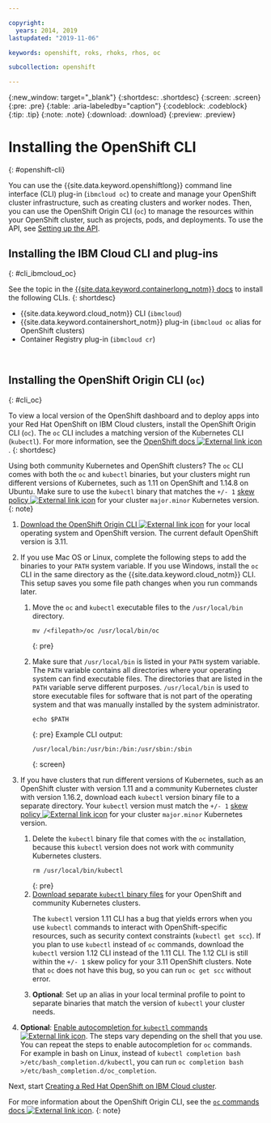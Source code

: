 ```yaml
---

copyright:
  years: 2014, 2019
lastupdated: "2019-11-06"

keywords: openshift, roks, rhoks, rhos, oc

subcollection: openshift

---
```


{:new_window: target="_blank"}
{:shortdesc: .shortdesc}
{:screen: .screen}
{:pre: .pre}
{:table: .aria-labeledby="caption"}
{:codeblock: .codeblock}
{:tip: .tip}
{:note: .note}
{:download: .download}
{:preview: .preview}



# Installing the OpenShift CLI
{: #openshift-cli}

You can use the {{site.data.keyword.openshiftlong}} command line interface (CLI) plug-in (`ibmcloud oc`) to create and manage your OpenShift cluster infrastructure, such as creating clusters and worker nodes. Then, you can use the OpenShift Origin CLI (`oc`) to manage the resources within your OpenShift cluster, such as projects, pods, and deployments. To use the API, see [Setting up the API](/docs/openshift?topic=openshift-api_install).

## Installing the IBM Cloud CLI and plug-ins
{: #cli_ibmcloud_oc}

See the topic in the [{{site.data.keyword.containerlong_notm}} docs](/docs/containers?topic=containers-cs_cli_install#cs_cli_install_steps) to install the following CLIs.
{: shortdesc}

* {{site.data.keyword.cloud_notm}} CLI (`ibmcloud`)
* {{site.data.keyword.containershort_notm}} plug-in (`ibmcloud oc` alias for OpenShift clusters)
* Container Registry plug-in (`ibmcloud cr`)

<br />


## Installing the OpenShift Origin CLI (`oc`)
{: #cli_oc}

To view a local version of the OpenShift dashboard and to deploy apps into your Red Hat OpenShift on IBM Cloud clusters, install the OpenShift Origin CLI (`oc`). The `oc` CLI includes a matching version of the Kubernetes CLI (`kubectl`). For more information, see the [OpenShift docs ![External link icon](../icons/launch-glyph.svg "External link icon")](https://docs.openshift.com/container-platform/3.11/cli_reference/get_started_cli.html).
{: shortdesc}

Using both community Kubernetes and OpenShift clusters? The `oc` CLI comes with both the `oc` and `kubectl` binaries, but your clusters might run different versions of Kubernetes, such as 1.11 on OpenShift and 1.14.8 on Ubuntu. Make sure to use the `kubectl` binary that matches the `+/- 1` [skew policy ![External link icon](../icons/launch-glyph.svg "External link icon")](https://kubernetes.io/docs/setup/release/version-skew-policy/) for your cluster `major.minor` Kubernetes version.
{: note}

1.  [Download the OpenShift Origin CLI ![External link icon](../icons/launch-glyph.svg "External link icon")](https://www.okd.io/download.html) for your local operating system and OpenShift version. The current default OpenShift version is 3.11.

2.  If you use Mac OS or Linux, complete the following steps to add the binaries to your `PATH` system variable. If you use Windows, install the `oc` CLI in the same directory as the {{site.data.keyword.cloud_notm}} CLI. This setup saves you some file path changes when you run commands later.
    1.  Move the `oc` and `kubectl` executable files to the `/usr/local/bin` directory.
        ```
        mv /<filepath>/oc /usr/local/bin/oc
        ```
        {: pre}

    2.  Make sure that `/usr/local/bin` is listed in your `PATH` system variable. The `PATH` variable contains all directories where your operating system can find executable files. The directories that are listed in the `PATH` variable serve different purposes. `/usr/local/bin` is used to store executable files for software that is not part of the operating system and that was manually installed by the system administrator.
        ```
        echo $PATH
        ```
        {: pre}
        Example CLI output:
        ```
        /usr/local/bin:/usr/bin:/bin:/usr/sbin:/sbin
        ```
        {: screen}
3.  If you have clusters that run different versions of Kubernetes, such as an OpenShift cluster with version 1.11 and a community Kubernetes cluster with version 1.16.2, download each `kubectl` version binary file to a separate directory. Your `kubectl` version must match the `+/- 1` [skew policy ![External link icon](../icons/launch-glyph.svg "External link icon")](https://kubernetes.io/docs/setup/release/version-skew-policy/) for your cluster `major.minor` Kubernetes version.
    1.  Delete the `kubectl` binary file that comes with the `oc` installation, because this `kubectl` version does not work with community Kubernetes clusters.
        ```
        rm /usr/local/bin/kubectl
        ```
        {: pre}
    2.  [Download separate `kubectl` binary files](/docs/containers?topic=containers-cs_cli_install#kubectl) for your OpenShift and community Kubernetes clusters.<p class="important">The `kubectl` version 1.11 CLI has a bug that yields errors when you use `kubectl` commands to interact with OpenShift-specific resources, such as security context constraints (`kubectl get scc`). If you plan to use `kubectl` instead of `oc` commands, download the `kubectl` version 1.12 CLI instead of the 1.11 CLI. The 1.12 CLI is still within the `+/- 1` skew policy for your 3.11 OpenShift clusters. Note that `oc` does not have this bug, so you can run `oc get scc` without error.</p>
    3.  **Optional**: Set up an alias in your local terminal profile to point to separate binaries that match the version of `kubectl` your cluster needs.
4.  **Optional**: [Enable autocompletion for `kubectl` commands ![External link icon](../icons/launch-glyph.svg "External link icon")](https://kubernetes.io/docs/tasks/tools/install-kubectl/#enabling-shell-autocompletion). The steps vary depending on the shell that you use. You can repeat the steps to enable autocompletion for `oc` commands. For example in bash on Linux, instead of `kubectl completion bash >/etc/bash_completion.d/kubectl`, you can run `oc completion bash >/etc/bash_completion.d/oc_completion`.

Next, start [Creating a Red Hat OpenShift on IBM Cloud cluster](/docs/openshift?topic=openshift-openshift_tutorial).

For more information about the OpenShift Origin CLI, see the [`oc` commands docs ![External link icon](../icons/launch-glyph.svg "External link icon")](https://docs.openshift.com/container-platform/3.11/cli_reference/basic_cli_operations.html).
{: note}